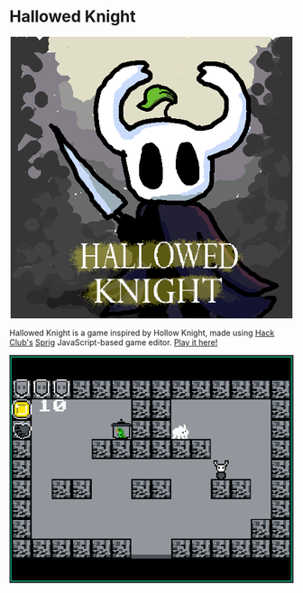 # Hallowed Knight

<div align = "center"><img src = "assets/thumbnail.png"></img></div>

Hallowed Knight is a game inspired by Hollow Knight, made using [Hack Club's](https://hackclub.com) [Sprig](https://sprig.hackclub.com) JavaScript-based game editor. [Play it here!](https://sprig.hackclub.com/share/KoIstoVl8tqzQOHWcKRt)

<div align = "center"><img src = "assets/preview.png"></img></div>
